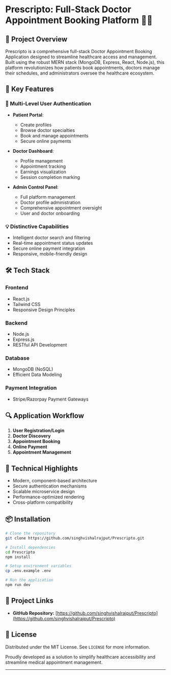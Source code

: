 # Prescripto: Full-Stack Doctor Appointment Booking Platform 🏥📅

## 🌟 Project Overview

Prescripto is a comprehensive full-stack Doctor Appointment Booking Application designed to streamline healthcare access and management. Built using the robust MERN stack (MongoDB, Express, React, Node.js), this platform revolutionizes how patients book appointments, doctors manage their schedules, and administrators oversee the healthcare ecosystem.

## 🚀 Key Features

### 🔐 Multi-Level User Authentication
- **Patient Portal**: 
  - Create profiles
  - Browse doctor specialties
  - Book and manage appointments
  - Secure online payments

- **Doctor Dashboard**: 
  - Profile management
  - Appointment tracking
  - Earnings visualization
  - Session completion marking

- **Admin Control Panel**: 
  - Full platform management
  - Doctor profile administration
  - Comprehensive appointment oversight
  - User and doctor onboarding

### 💡 Distinctive Capabilities
- Intelligent doctor search and filtering
- Real-time appointment status updates
- Secure online payment integration
- Responsive, mobile-friendly design

## 🛠 Tech Stack

### Frontend
- React.js
- Tailwind CSS
- Responsive Design Principles

### Backend
- Node.js
- Express.js
- RESTful API Development

### Database
- MongoDB (NoSQL)
- Efficient Data Modeling

### Payment Integration
- Stripe/Razorpay Payment Gateways

## 🔍 Application Workflow

1. **User Registration/Login**
2. **Doctor Discovery**
3. **Appointment Booking**
4. **Online Payment**
5. **Appointment Management**

## 🌈 Technical Highlights

- Modern, component-based architecture
- Secure authentication mechanisms
- Scalable microservice design
- Performance-optimized rendering
- Cross-platform compatibility

## 📦 Installation

```bash
# Clone the repository
git clone https://github.com/singhvishalrajput/Prescripto.git

# Install dependencies
cd Prescripto
npm install

# Setup environment variables
cp .env.example .env

# Run the application
npm run dev
```

## 🔗 Project Links

- **GitHub Repository:** [https://github.com/singhvishalrajput/Prescripto](https://github.com/singhvishalrajput/Prescripto)

## 📄 License

Distributed under the MIT License. See `LICENSE` for more information.


Proudly developed as a solution to simplify healthcare accessibility and streamline medical appointment management.

---


